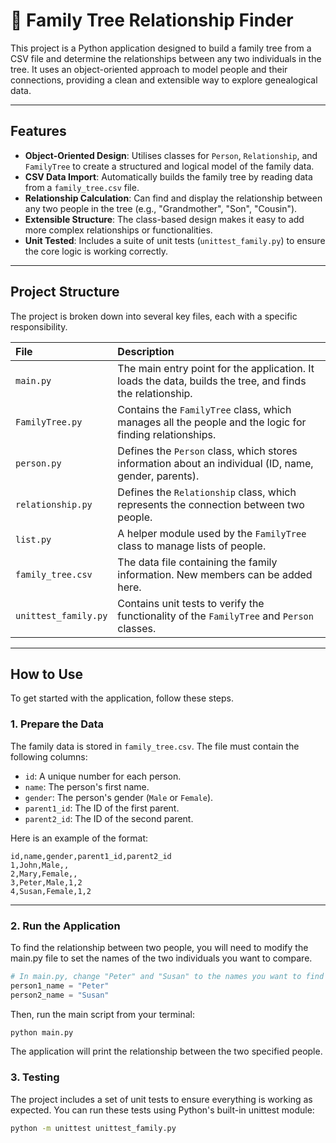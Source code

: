 # 🌳 Family Tree Relationship Finder

This project is a Python application designed to build a family tree from a CSV file and determine the relationships between any two individuals in the tree. It uses an object-oriented approach to model people and their connections, providing a clean and extensible way to explore genealogical data.

---

## Features

-   **Object-Oriented Design**: Utilises classes for `Person`, `Relationship`, and `FamilyTree` to create a structured and logical model of the family data.
-   **CSV Data Import**: Automatically builds the family tree by reading data from a `family_tree.csv` file.
-   **Relationship Calculation**: Can find and display the relationship between any two people in the tree (e.g., "Grandmother", "Son", "Cousin").
-   **Extensible Structure**: The class-based design makes it easy to add more complex relationships or functionalities.
-   **Unit Tested**: Includes a suite of unit tests (`unittest_family.py`) to ensure the core logic is working correctly.

---

## Project Structure

The project is broken down into several key files, each with a specific responsibility.

| File                  | Description                                                                                                      |
| :-------------------- | :--------------------------------------------------------------------------------------------------------------- |
| `main.py`             | The main entry point for the application. It loads the data, builds the tree, and finds the relationship.          |
| `FamilyTree.py`       | Contains the `FamilyTree` class, which manages all the people and the logic for finding relationships.           |
| `person.py`           | Defines the `Person` class, which stores information about an individual (ID, name, gender, parents).            |
| `relationship.py`     | Defines the `Relationship` class, which represents the connection between two people.                            |
| `list.py`             | A helper module used by the `FamilyTree` class to manage lists of people.                                        |
| `family_tree.csv`     | The data file containing the family information. New members can be added here.                                  |
| `unittest_family.py`  | Contains unit tests to verify the functionality of the `FamilyTree` and `Person` classes.                        |

---

## How to Use

To get started with the application, follow these steps.

### 1. Prepare the Data

The family data is stored in `family_tree.csv`. The file must contain the following columns:

-   `id`: A unique number for each person.
-   `name`: The person's first name.
-   `gender`: The person's gender (`Male` or `Female`).
-   `parent1_id`: The ID of the first parent.
-   `parent2_id`: The ID of the second parent.

Here is an example of the format:
```csv
id,name,gender,parent1_id,parent2_id
1,John,Male,,
2,Mary,Female,,
3,Peter,Male,1,2
4,Susan,Female,1,2
```
---
### 2. Run the Application
To find the relationship between two people, you will need to modify the main.py file to set the names of the two individuals you want to compare.

```python
# In main.py, change "Peter" and "Susan" to the names you want to find
person1_name = "Peter"
person2_name = "Susan"
```
Then, run the main script from your terminal:
```bash
python main.py
```
The application will print the relationship between the two specified people.

### 3. Testing
The project includes a set of unit tests to ensure everything is working as expected. You can run these tests using Python's built-in unittest module:

```bash
python -m unittest unittest_family.py
```
